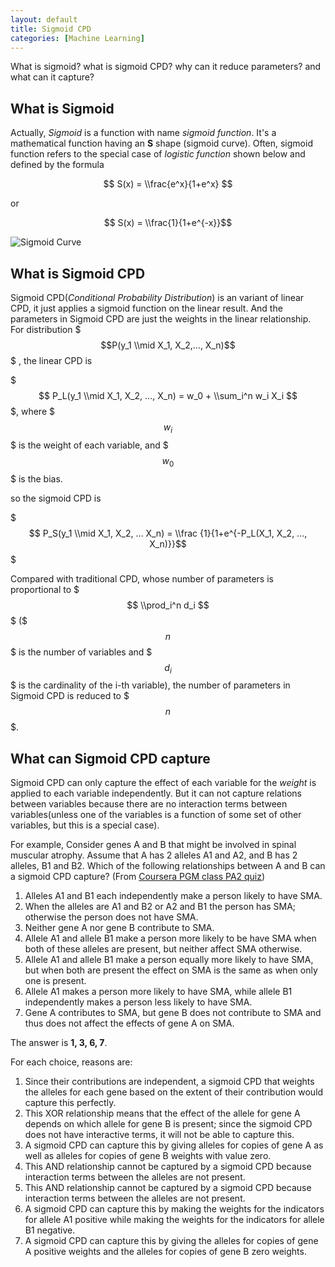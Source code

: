 ```yaml
---
layout: default
title: Sigmoid CPD
categories: [Machine Learning]
---
```


What is sigmoid? what is sigmoid CPD? why can it reduce parameters? and what can it capture?

## What is Sigmoid

Actually, *Sigmoid* is a function with name *sigmoid function*. It's a mathematical function having an **S** shape (sigmoid curve). Often, sigmoid function refers to the special case of *logistic function* shown below and defined by the formula

$$ S(x) = \\frac{e^x}{1+e^x} $$

or

$$ S(x) = \\frac{1}{1+e^{-x}}$$

![Sigmoid Curve](http://i43.tinypic.com/2ed5c49.png)

## What is Sigmoid CPD

Sigmoid CPD(*Conditional Probability Distribution*) is an variant of linear CPD, it just applies a sigmoid function on the linear result. And the parameters in Sigmoid CPD are just the weights in the linear relationship. For distribution $$$P(y_1 \\mid X_1, X_2,…, X_n)$$$ , the linear CPD is

$$$ P_L(y_1 \\mid X_1, X_2, …, X_n) = w_0 + \\sum_i^n w_i X_i $$$, where $$$w_i$$$ is the weight of each variable, and $$$w_0$$$ is the bias.

so the sigmoid CPD is

$$$ P_S(y_1 \\mid X_1, X_2, … X_n) = \\frac {1}{1+e^{-P_L(X_1, X_2, …, X_n)}}$$$

Compared with traditional CPD, whose number of parameters is proportional to $$$ \\prod_i^n d_i $$$ ($$$n$$$ is the number of variables and $$$d_i$$$ is the cardinality of the i-th variable), the number of parameters in Sigmoid CPD is reduced to $$$n$$$.



## What can Sigmoid CPD capture
Sigmoid CPD can only capture the effect of each variable for the *weight* is applied to each variable independently. But it can not capture relations between variables because there are no interaction terms between variables(unless one of the variables is a function of some set of other variables, but this is a special case).

For example, Consider genes A and B that might be involved in spinal muscular atrophy. Assume that A has 2 alleles A1 and A2, and B has 2 alleles, B1 and B2. Which of the following relationships between A and B can a sigmoid CPD capture? (From [Coursera PGM class PA2 quiz](https://class.coursera.org/pgm-003/class/index))

1. Alleles A1 and B1 each independently make a person likely to have SMA.
2. When the alleles are A1 and B2 or A2 and B1 the person has SMA; otherwise the person does not have SMA.
3. Neither gene A nor gene B contribute to SMA.
4. Allele A1 and allele B1 make a person more likely to be have SMA when both of these alleles are present, but neither affect SMA otherwise.
5. Allele A1 and allele B1 make a person equally more likely to have SMA, but when both are present the effect on SMA is the same as when only one is present.
6. Allele A1 makes a person more likely to have SMA, while allele B1 independently makes a person less likely to have SMA.
7. Gene A contributes to SMA, but gene B does not contribute to SMA and thus does not affect the effects of gene A on SMA.

The answer is **1, 3, 6, 7**.

For each choice, reasons are:

1. Since their contributions are independent, a sigmoid CPD that weights the alleles for each gene based on the extent of their contribution would capture this perfectly.
2. This XOR relationship means that the effect of the allele for gene A depends on which allele for gene B is present; since the sigmoid CPD does not have interactive terms, it will not be able to capture this.
3. A sigmoid CPD can capture this by giving alleles for copies of gene A as well as alleles for copies of gene B weights with value zero.
4. This AND relationship cannot be captured by a sigmoid CPD because interaction terms between the alleles are not present.
5. This AND relationship cannot be captured by a sigmoid CPD because interaction terms between the alleles are not present.
6. A sigmoid CPD can capture this by making the weights for the indicators for allele A1 positive while making the weights for the indicators for allele B1 negative.
7. A sigmoid CPD can capture this by giving the alleles for copies of gene A positive weights and the alleles for copies of gene B zero weights.